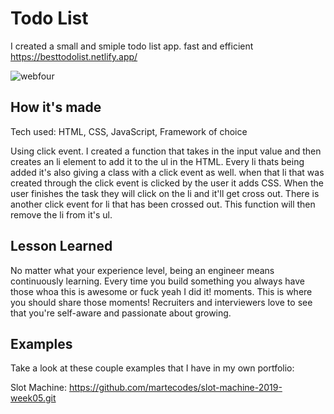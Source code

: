 <h1> Todo List</h1>

I created a small and smiple todo list app. fast and efficient
https://besttodolist.netlify.app/

![webfour](https://user-images.githubusercontent.com/88953222/133680189-bbe09354-7f0e-4385-a97f-0e547fef9c1b.png)

<h2> How it's made</h2>
Tech used: HTML, CSS, JavaScript, Framework of choice

Using click event. I created a function that takes in the input value and then creates an li element to add it to the ul in the HTML. Every li thats being added it's also giving a class with a click event as well. when that li that was created through the click event is clicked by the user it adds CSS. When the user finishes the task they will click on the li and it'll get cross out. There is another click event for li that has been crossed out. This function will then remove the li from it's ul.

<h2> Lesson Learned</h2>

No matter what your experience level, being an engineer means continuously learning. Every time you build something you always have those whoa this is awesome or fuck yeah I did it! moments. This is where you should share those moments! Recruiters and interviewers love to see that you're self-aware and passionate about growing.

<h2> Examples </h2>
Take a look at these couple examples that I have in my own portfolio:

<bold>Slot Machine:</bold> https://github.com/martecodes/slot-machine-2019-week05.git
